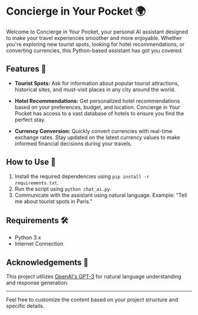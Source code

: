 # Concierge in Your Pocket 🌍

Welcome to Concierge in Your Pocket, your personal AI assistant designed to make your travel experiences smoother and more enjoyable. Whether you're exploring new tourist spots, looking for hotel recommendations, or converting currencies, this Python-based assistant has got you covered.

## Features 🚀

- **Tourist Spots:** Ask for information about popular tourist attractions, historical sites, and must-visit places in any city around the world.

- **Hotel Recommendations:** Get personalized hotel recommendations based on your preferences, budget, and location. Concierge in Your Pocket has access to a vast database of hotels to ensure you find the perfect stay.

- **Currency Conversion:** Quickly convert currencies with real-time exchange rates. Stay updated on the latest currency values to make informed financial decisions during your travels.

## How to Use 🤖

1. Install the required dependencies using `pip install -r requirements.txt`.
2. Run the script using `python chat_ai.py`.
3. Communicate with the assistant using natural language. Example: "Tell me about tourist spots in Paris."

## Requirements 🛠️

- Python 3.x
- Internet Connection

## Acknowledgements 🙌

This project utilizes [OpenAI's GPT-3](https://www.openai.com/gpt-3/) for natural language understanding and response generation.


---

Feel free to customize the content based on your project structure and specific details.
